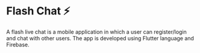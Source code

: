 # Flash Chat ⚡️

A flash live chat is a mobile application in which a user can register/login and chat with other users. The app is developed using Flutter language and Firebase.




